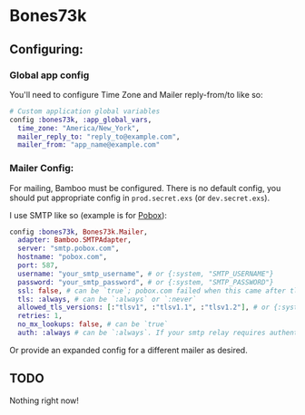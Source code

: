 # Bones73k

## Configuring:

### Global app config

You'll need to configure Time Zone and Mailer reply-from/to like so:

```elixir
# Custom application global variables
config :bones73k, :app_global_vars,
  time_zone: "America/New_York",
  mailer_reply_to: "reply_to@example.com",
  mailer_from: "app_name@example.com"
```

### Mailer Config:

For mailing, Bamboo must be configured. There is no default config, you should put appropriate config in `prod.secret.exs` (or `dev.secret.exs`).

I use SMTP like so (example is for [Pobox](https://www.pobox.com/)):

```elixir
config :bones73k, Bones73k.Mailer,
  adapter: Bamboo.SMTPAdapter,
  server: "smtp.pobox.com",
  hostname: "pobox.com",
  port: 587,
  username: "your_smtp_username", # or {:system, "SMTP_USERNAME"}
  password: "your_smtp_password", # or {:system, "SMTP_PASSWORD"}
  ssl: false, # can be `true`; pobox.com failed when this came after tls and was set to `true`
  tls: :always, # can be `:always` or `:never`
  allowed_tls_versions: [:"tlsv1", :"tlsv1.1", :"tlsv1.2"], # or {:system, "ALLOWED_TLS_VERSIONS"} w/ comma seprated values (e.g. "tlsv1.1,tlsv1.2")
  retries: 1,
  no_mx_lookups: false, # can be `true`
  auth: :always # can be `:always`. If your smtp relay requires authentication set it to `:always`.
```

Or provide an expanded config for a different mailer as desired.


## TODO

Nothing right now!